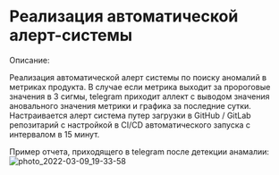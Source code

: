 # Реализация автоматической алерт-системы

Описание:

Реализация автоматической алерт системы по поиску аномалий в метриках продукта. В случае если метрика выходит за пророговые значения в 3 сигмы, telegram приходит аллект с выводом значения ановального значения метрики и графика за последние сутки. Настраивается алерт система путер загрузки в GitHub / GitLab репозитарий с настройкой в CI/CD автоматического запуска с интервалом в 15 минут.


Пример отчета, приходящего в telegram после детекции анамалии: 
![photo_2022-03-09_19-33-58](https://user-images.githubusercontent.com/60318564/157819306-8d51da6e-b2a0-4756-9aec-451a34255621.jpg)
